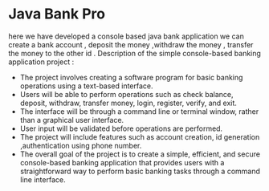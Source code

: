 # Java Bank Pro

here we have developed a console based java bank application 
we can create a bank account , deposit the money ,withdraw the money , transfer the money to the other id .
 Description of the simple console-based banking application project :

- The project involves creating a software program for basic banking operations using a text-based interface.
- Users will be able to perform operations such as check balance, deposit, withdraw, transfer money, login, register, verify, and exit.
- The interface will be through a command line or terminal window, rather than a graphical user interface.
- User input will be validated before operations are performed.
- The project will include features such as account creation, id generation ,authentication using phone number.
- The overall goal of the project is to create a simple, efficient, and secure console-based banking application that provides users with a straightforward way to perform basic banking tasks through a command line interface.
